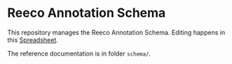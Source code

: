# Reeco Annotation Schema

This repository manages the Reeco Annotation Schema. 
Editing happens in this [Spreadsheet](https://docs.google.com/spreadsheets/d/1PZ11esT6COK7Y0mMZEHifY9hQeREbNSlRbC6dkYtjNg/edit?usp=sharing).

The reference documentation is in folder `schema/`.
